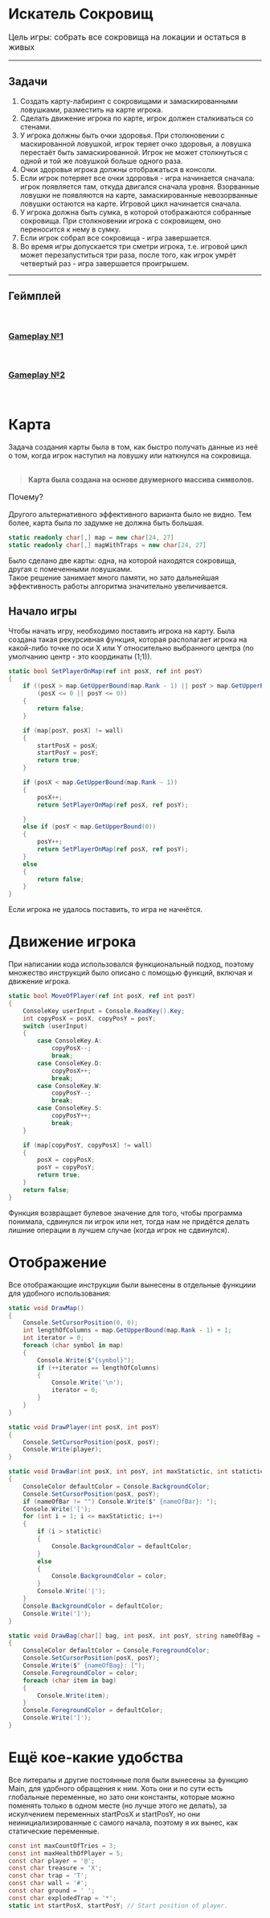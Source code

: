 # Искатель Сокровищ
<p style="font-size:16px">Цель игры: собрать все сокровища на локации и остаться в живых</p>

---

## Задачи
1. Создать карту-лабиринт с сокровищами и замаскированными ловушками, разместить на карте игрока.
2. Сделать движение игрока по карте, игрок должен сталкиваться со стенами.
3. У игрока должны быть очки здоровья. При столкновении с маскированной ловушкой, игрок теряет очко здоровья, а ловушка перестаёт быть замаскированной. Игрок не может столкнуться с одной и той же ловушкой больше одного раза.
4. Очки здоровья игрока должны отображаться в консоли.
5. Если игрок потеряет все очки здоровья - игра начинается сначала: игрок появляется там, откуда двигался сначала уровня. Взорванные ловушки не появляются на карте, замаскированные невозорванные ловушки остаются на карте. Игровой цикл начинается сначала.
6. У игрока должна быть сумка, в которой отображаются собранные сокровища. При столкновении игрока с сокровищем, оно переносится к нему в сумку.
7. Если игрок собрал все сокровища - игра завершается.
8. Во время игры допускается три сметри игрока, т.е. игровой цикл может перезапуститься три раза, после того, как игрок умрёт четвертый раз - игра завершается проигрышем.
---

## Геймплей
<br/>

### [Gameplay №1](../../Videos/gameplay1.mp4)
<br/>

### [Gameplay №2](../../Videos/gameplay2.mp4)
<br/>

# Карта
Задача создания карты была в том, как быстро получать данные из неё о том, когда игрок наступил на ловушку или наткнулся на сокровища.<br/><br/>

>**Карта была создана на основе двумерного массива символов.**

<p style="font-size:16px">Почему?</p>
Другого альтернативного эффективного варианта было не видно. Тем более, карта была по задумке не должна быть большая.

```cs
static readonly char[,] map = new char[24, 27]
static readonly char[,] mapWithTraps = new char[24, 27]
```

Было сделано две карты: одна, на которой находятся сокровища, другая с помеченными ловушками.<br/>
Такое решение занимает много памяти, но зато дальнейшая эффективность работы алгоритма значительно увеличивается.

## Начало игры
Чтобы начать игру, необходимо поставить игрока на карту. Была создана такая рекурсивная функция, которая располагает игрока на какой-либо точке по оси X или Y относительно выбранного центра (по умолчанию центр - это координаты (1;1)).

```cs
static bool SetPlayerOnMap(ref int posX, ref int posY)
{
    if ((posX > map.GetUpperBound(map.Rank - 1) || posY > map.GetUpperBound(0)) ||
        (posX <= 0 || posY <= 0))
    {
        return false;
    }

    if (map[posY, posX] != wall)
    {
        startPosX = posX;
        startPosY = posY;
        return true;
    }

    if (posX < map.GetUpperBound(map.Rank - 1))
    {
        posX++;
        return SetPlayerOnMap(ref posX, ref posY);

    }
    else if (posY < map.GetUpperBound(0))
    {
        posY++;
        return SetPlayerOnMap(ref posX, ref posY);
    } 
    else
    {
        return false;
    }
}
```
Если игрока не удалось поставить, то игра не начнётся.

# Движение игрока
При написании кода использовался функциональный подход, поэтому множество инструкций было описано с помощью функций, включая и движение игрока.
```cs
static bool MoveOfPlayer(ref int posX, ref int posY)
{
    ConsoleKey userInput = Console.ReadKey().Key;
    int copyPosX = posX, copyPosY = posY;
    switch (userInput)
    {
        case ConsoleKey.A:
            copyPosX--;
            break;
        case ConsoleKey.D:
            copyPosX++;
            break;
        case ConsoleKey.W:
            copyPosY--;
            break;
        case ConsoleKey.S:
            copyPosY++;
            break;
    }

    if (map[copyPosY, copyPosX] != wall)
    {
        posX = copyPosX;
        posY = copyPosY;
        return true;
    }
    return false;
}
```
Функция возвращает булевое значение для того, чтобы программа понимала, сдвинулся ли игрок или нет, тогда нам не придётся делать лишние операции в лучшем случае (когда игрок не сдвинулся).<br/>
# Отображение
Все отображающие инструкции были вынесены в отдельные функциии для удобного использования:
```cs
static void DrawMap()
{
    Console.SetCursorPosition(0, 0);
    int lengthOfColumns = map.GetUpperBound(map.Rank - 1) + 1;
    int iterator = 0;
    foreach (char symbol in map)
    {
        Console.Write($"{symbol}");
        if (++iterator == lengthOfColumns)
        {
            Console.Write('\n');
            iterator = 0;
        }
    }
}

static void DrawPlayer(int posX, int posY)
{
    Console.SetCursorPosition(posX, posY);
    Console.Write(player);
}

static void DrawBar(int posX, int posY, int maxStatictic, int statictic, string nameOfBar = "", ConsoleColor color = ConsoleColor.Red)
{
    ConsoleColor defaultColor = Console.BackgroundColor;
    Console.SetCursorPosition(posX, posY);
    if (nameOfBar != "") Console.Write($" {nameOfBar}: ");
    Console.Write('[');
    for (int i = 1; i <= maxStatictic; i++)
    {
        if (i > statictic)
        {
            Console.BackgroundColor = defaultColor;
        }
        else
        {
            Console.BackgroundColor = color;
        }
        Console.Write('|');
    }
    Console.BackgroundColor = defaultColor;
    Console.Write(']');
}

static void DrawBag(char[] bag, int posX, int posY, string nameOfBag = "Your bag", ConsoleColor color = ConsoleColor.Magenta)
{
    ConsoleColor defaultColor = Console.ForegroundColor;
    Console.SetCursorPosition(posX, posY);
    Console.Write($" {nameOfBag}: [");
    Console.ForegroundColor = color;
    foreach (char item in bag)
    {
        Console.Write(item);
    }
    Console.ForegroundColor = defaultColor;
    Console.Write(']');
}
```

# Ещё кое-какие удобства
Все литералы и другие постоянные поля были вынесены за функцию Main, для удобного обращения к ним. Хоть они и по сути есть глобальные переменные, но зато они константы, которые можно поменять только в одном месте (но лучше этого не делать), за искулчением переменных startPosX и startPosY, но они неинициализированные с самого начала, поэтому я их вынес, как статические переменные.

```cs
const int maxCountOfTries = 3;
const int maxHealthOfPlayer = 5;
const char player = '@';
const char treasure = 'X';
const char trap = 'T';
const char wall = '#';
const char ground = ' ';
const char explodedTrap = '*';
static int startPosX, startPosY; // Start position of player.
```